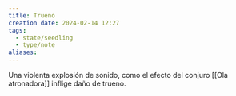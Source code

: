 ```yaml
---
title: Trueno
creation date: 2024-02-14 12:27
tags:
  - state/seedling
  - type/note
aliases:
---
```

Una violenta explosión de sonido, como el efecto del conjuro [[Ola atronadora]] inflige daño de trueno.
